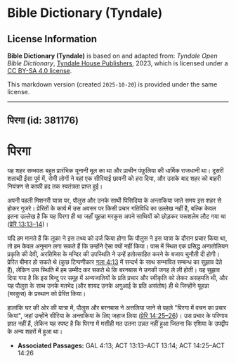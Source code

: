 # Bible Dictionary (Tyndale)

## License Information

**Bible Dictionary (Tyndale)** is based on and adapted from: _Tyndale Open Bible Dictionary_, [Tyndale House Publishers](https://tyndaleopenresources.com/), 2023, which is licensed under a [CC BY-SA 4.0 license](https://creativecommons.org/licenses/by-sa/4.0/legalcode.en).

This markdown version (created `2025-10-20`) is provided under the same license.



--------------------------------

## पिरगा (id: 381176)

पिरगा
=====

यह शहर सम्भवतः बहुत प्रारंभिक यूनानी मूल का था और प्राचीन पंफूलिया की धार्मिक राजधानी था। दूसरी शताब्दी ईसा पूर्व में, रोमी लोगों ने वहां एक सीरियाई छावनी को हरा दिया, और उसके बाद शहर को बाहरी नियंत्रण से काफी हद तक स्वतंत्रता प्राप्त हुई।

अपनी पहली मिशनरी यात्रा पर, पौलुस और उनके साथी पिसिदिया के अन्ताकिया जाते समय इस शहर से होकर गुजरे। प्रेरितों के कार्य में उस अवसर पर किसी प्रचार गतिविधि का उल्लेख नहीं है, बल्कि केवल इतना उल्लेख है कि यह पिरगा ही था जहाँ यूहन्ना मरकुस अपने साथियों को छोड़कर यरूशलेम लौट गया था ([प्रेरि 13:13–14](https://ref.ly/Acts13:13-Acts13:14))।

यदि हम मानते हैं कि लूका ने इस तथ्य को दर्ज किया होगा कि पौलुस ने इस यात्रा के दौरान प्रचार किया था, तो हम केवल अनुमान लगा सकते हैं कि उन्होंने ऐसा क्यों नहीं किया। पास में स्थित एक प्रसिद्ध अनातोलियन प्रकृति की देवी, अरतिमिस के मन्दिर की उपस्थिति ने उन्हें हतोत्साहित करने के बजाय चुनौती दी होगी। प्रेरित बीमार हो सकते थे (कुछ टिप्पणीकार [गला 4:13](https://ref.ly/Gal4:13) में सन्दर्भ के साथ सम्भावित सम्बन्ध का सुझाव देते हैं), लेकिन उस स्थिति में हम उम्मीद कर सकते थे कि बरनबास ने उनकी जगह ले ली होती। यह सुझाव दिया गया है कि इस बिन्दु पर समूह में अन्यजातियों के प्रति प्रचार और स्वीकृति को लेकर असहमति थी, और यह पौलुस के साथ उनके मतभेद (और शायद उनके अगुआई के प्रति असंतोष) ही थे जिन्होंने यूहन्ना (मरकुस) के प्रस्थान को प्रेरित किया।

हालांकि घर की ओर की यात्रा में, पौलुस और बरनबास ने अत्तलिया जाने से पहले "पिरगा में वचन का प्रचार किया", जहां उन्होंने सीरिया के अन्ताकिया के लिए जहाज लिया ([प्रेरि 14:25–26](https://ref.ly/Acts14:25-Acts14:26))। उस प्रचार के परिणाम ज्ञात नहीं हैं, लेकिन यह स्पष्ट है कि पिरगा में मसीही मत उतना उन्नत नहीं हुआ जितना कि एशिया के उपद्वीप के अन्य शहरों में हुआ था।

* **Associated Passages:** GAL 4:13; ACT 13:13–ACT 13:14; ACT 14:25–ACT 14:26

